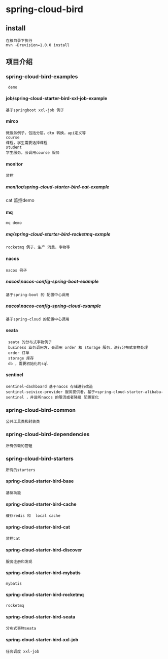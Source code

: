 # spring-cloud-bird

## install
    在根目录下执行
    mvn -Drevision=1.0.0 install 
    
## 项目介绍
### spring-cloud-bird-examples
     demo
#### job/spring-cloud-starter-bird-xxl-job-example
    基于springboot xxl-job 例子    

#### mirco
    微服务例子，包括分层，dto 转换，api定义等
    course
    课程，学生需要选择课程
    student
    学生服务，会调用course 服务
#### monitor
    监控
##### monitor/spring-cloud-starter-bird-cat-example    
   cat 监控demo
#### mq
    mq demo
##### mq/spring-cloud-starter-bird-rocketmq-exmple              
    rocketmq 例子，生产 消费，事物等
#### nacos
    nacos 例子
##### nacos\nacos-config-spring-boot-example
    基于spring-boot 的 配置中心调用
##### nacos\nacos-config-spring-cloud-example
    基于spring-cloud 的配置中心调用
#### seata
     seata 的分布式事物例子
     business 业务调用方，会调用 order 和 storage 服务，进行分布式事物处理
     order 订单
     storage 库存   
     db ，需要初始化的sql  
#### sentinel
    sentinel-dashboard 基于nacos 存储进行改造
    sentinel-seivice-provider 服务提供者，基于>spring-cloud-starter-alibaba-sentinel ，并监听nacos 的限流或者降级 配置变化                     
### spring-cloud-bird-common  
    公共工具类和封装类
### spring-cloud-bird-dependencies 
    所有依赖的管理   
### spring-cloud-bird-starters     
    所有的starters
#### spring-cloud-starter-bird-base
    基础功能
#### spring-cloud-starter-bird-cache   
    缓存redis 和  local cache 
#### spring-cloud-starter-bird-cat  
    监控cat 
#### spring-cloud-starter-bird-discover    
    服务注册和发现
#### spring-cloud-starter-bird-mybatis     
    mybatis
#### spring-cloud-starter-bird-rocketmq    
    rocketmq
#### spring-cloud-starter-bird-seata    
    分布式事物seata
#### spring-cloud-starter-bird-xxl-job    
    任务调度 xxl-job